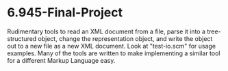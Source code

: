 6.945-Final-Project
===================

Rudimentary tools to read an XML document from a file, parse it into a tree-structured object, change the representation object, and write the object out to a new file as a new XML document. Look at "test-io.scm" for usage examples. Many of the tools are written to make implementing a similar tool for a different Markup Language easy.

